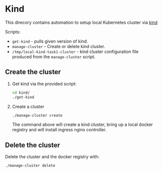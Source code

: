# Kind

This direcory contains automation to setup local Kubernetes cluster via
[kind](https://github.com/kubernetes-sigs/kind)

Scripts:

- `get-kind` - pulls given version of kind.
- `manage-cluster` - Create or delete kind cluster.
- `/tmp/local-kind-task1-cluster` - kind cluster configuration file produced
  from the `manage-cluster` script.

## Create the cluster

1. Get kind via the provided script:

    ```bash
    cd kind/
    ./get-kind
    ```

1. Create a cluster

    ```bash
    ./manage-cluster create
    ```

    The command above will create a kind cluster, bring up a local docker
    registry and will install ingress nginx controller.

## Delete the cluster

Delete the cluster and the docker registry with:

```bash
./manage-cluster delete
```
